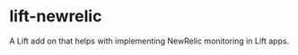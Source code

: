 lift-newrelic
=============

A Lift add on that helps with implementing NewRelic monitoring in Lift apps.